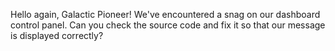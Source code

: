 Hello again, Galactic Pioneer! We've encountered a snag on our dashboard control panel. Can you check the source code and fix it so that our message is displayed correctly?
